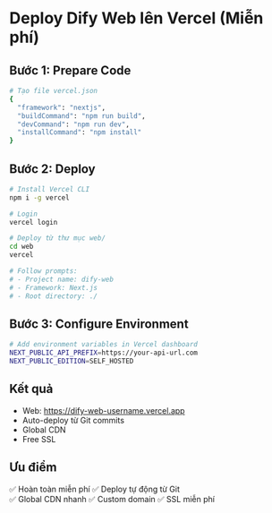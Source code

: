 # Deploy Dify Web lên Vercel (Miễn phí)

## Bước 1: Prepare Code
```bash
# Tạo file vercel.json
{
  "framework": "nextjs",
  "buildCommand": "npm run build",
  "devCommand": "npm run dev",
  "installCommand": "npm install"
}
```

## Bước 2: Deploy
```bash
# Install Vercel CLI
npm i -g vercel

# Login
vercel login

# Deploy từ thư mục web/
cd web
vercel

# Follow prompts:
# - Project name: dify-web
# - Framework: Next.js
# - Root directory: ./
```

## Bước 3: Configure Environment
```bash
# Add environment variables in Vercel dashboard
NEXT_PUBLIC_API_PREFIX=https://your-api-url.com
NEXT_PUBLIC_EDITION=SELF_HOSTED
```

## Kết quả
- Web: https://dify-web-username.vercel.app
- Auto-deploy từ Git commits
- Global CDN
- Free SSL

## Ưu điểm
✅ Hoàn toàn miễn phí
✅ Deploy tự động từ Git  
✅ Global CDN nhanh
✅ Custom domain
✅ SSL miễn phí
